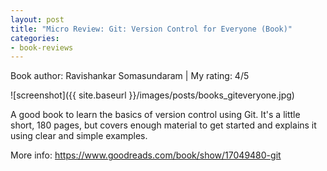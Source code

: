 ```yaml
---
layout: post
title: "Micro Review: Git: Version Control for Everyone (Book)"
categories:
- book-reviews
---
```


<p>Book author: Ravishankar Somasundaram | My rating: 4/5</p>


![screenshot]({{ site.baseurl }}/images/posts/books_giteveryone.jpg)


<p>A good book to learn the basics of version control using Git. It's a little short, 180 pages, but covers enough material to get started and explains it using clear and simple examples.</p>
<p>More info: <a href="https://www.goodreads.com/book/show/17049480-git">https://www.goodreads.com/book/show/17049480-git</a><p>
